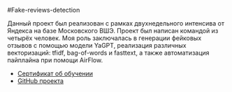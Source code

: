 #Fake-reviews-detection

Данный проект был реализован с рамках двухнедельного интенсива от Яндекса на базе Московского ВШЭ. 
Проект был написан командой из четырёх человек. Моя роль заключалась в генерации фейковых отзывов с помощью модели YaGPT, реализация различных векторизаций: tfidf, bag-of-words и fasttext, а также автоматизация пайплайна при помощи AirFlow. 

- [Сертификат об обучении]()
- [GitHub проекта](https://github.com/yaroslav-i-am/fake-reviews-detection-app)